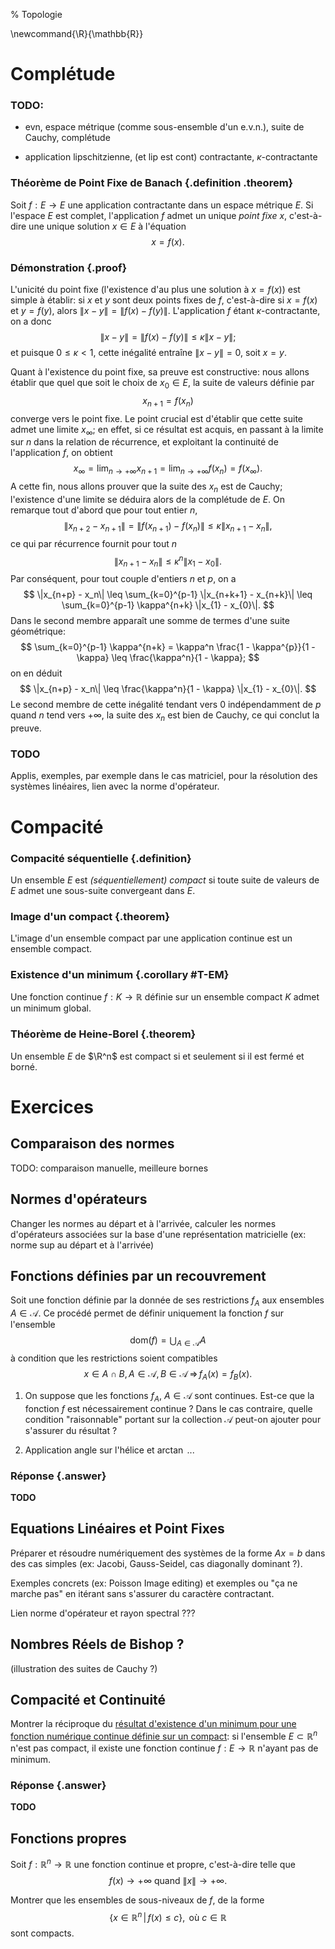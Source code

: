 % Topologie

\newcommand{\R}{\mathbb{R}}


Complétude
================================================================================

### TODO:

  - evn, espace métrique (comme sous-ensemble d'un e.v.n.), 
    suite de Cauchy, complétude

  - application lipschitzienne, (et lip est cont) contractante, 
    $\kappa$-contractante

### Théorème de Point Fixe de Banach {.definition .theorem}

Soit $f: E \to E$ une application contractante dans un espace métrique $E$.
Si l'espace $E$ est complet, l'application $f$ admet un unique *point fixe* $x$,
c'est-à-dire une unique solution $x \in E$ à l'équation
  $$
  x = f(x).
  $$

### Démonstration {.proof}

L'unicité du point fixe (l'existence d'au plus une solution à $x=f(x)$) est
simple à établir: si $x$ et $y$ sont deux points fixes de $f$, c'est-à-dire 
si $x=f(x)$ et $y=f(y)$, alors $\|x - y\| = \|f(x) - f(y)\|$. 
L'application $f$ étant $\kappa$-contractante, on a donc
$$
\|x - y\| = \|f(x) - f(y)\| \leq \kappa \|x - y\|;
$$
et puisque $0\leq \kappa < 1$, cette inégalité entraîne $\|x - y\| = 0$, 
soit $x=y$.

Quant à l'existence du point fixe, sa preuve est constructive: 
nous allons établir que quel que soit le choix de $x_0 \in E$, 
la suite de valeurs définie par
$$
x_{n+1} = f(x_n)
$$
converge vers le point fixe. 
Le point crucial est d'établir que cette suite
admet une limite $x_{\infty}$; en effet, si ce résultat est acquis, 
en passant à la limite sur $n$ dans la relation de récurrence, 
et exploitant la continuité de l'application $f$, on obtient
$$
x_{\infty} = \lim_{n \to +\infty} x_{n+1} = \lim_{n \to +\infty}f(x_n) = f(x_{\infty}).
$$
A cette fin, nous allons prouver que la suite des $x_n$ est de Cauchy; 
l'existence d'une limite se déduira alors de la complétude de $E$. 
On remarque tout d'abord que pour tout entier $n$, 
$$
\|x_{n+2} - x_{n+1}\| = \|f(x_{n+1}) - f(x_n)\| \leq \kappa \|x_{n+1} - x_n\|,
$$
ce qui par récurrence fournit pour tout $n$
$$
\|x_{n+1} - x_n\| \leq \kappa^n \|x_1 - x_0\|.
$$
Par conséquent, pour tout couple d'entiers $n$ et $p$, on a
$$
\|x_{n+p} - x_n\| 
\leq \sum_{k=0}^{p-1} \|x_{n+k+1} - x_{n+k}\|
\leq \sum_{k=0}^{p-1} \kappa^{n+k} \|x_{1} - x_{0}\|.
$$
Dans le second membre apparaît une somme de termes d'une suite géométrique:
$$
\sum_{k=0}^{p-1} \kappa^{n+k} = \kappa^n \frac{1 - \kappa^{p}}{1 - \kappa}
\leq \frac{\kappa^n}{1 - \kappa};
$$
on en déduit
$$
\|x_{n+p} - x_n\| 
\leq  
\frac{\kappa^n}{1 - \kappa} \|x_{1} - x_{0}\|.
$$
Le second membre de cette inégalité tendant vers $0$ indépendamment de $p$
quand $n$ tend vers $+\infty$, la suite des $x_n$ est bien de Cauchy, ce
qui conclut la preuve.


### TODO

Applis, exemples, par exemple dans le cas matriciel, 
pour la résolution des systèmes linéaires, lien avec la norme d'opérateur.

Compacité
================================================================================

### Compacité séquentielle {.definition}
Un ensemble $E$ est *(séquentiellement) compact* si toute suite de valeurs de 
$E$ admet une sous-suite convergeant dans $E$.

### Image d'un compact {.theorem}
L'image d'un ensemble compact par une application continue est un ensemble
compact.

### Existence d'un minimum {.corollary #T-EM}
Une fonction continue $f: K \to \mathbb{R}$ définie sur un ensemble compact 
$K$ admet un minimum global.

### Théorème de Heine-Borel {.theorem}
Un ensemble $E$ de $\R^n$ est compact 
si et seulement si il est fermé et borné.

Exercices
================================================================================

Comparaison des normes
--------------------------------------------------------------------------------

TODO: comparaison manuelle, meilleure bornes

Normes d'opérateurs
--------------------------------------------------------------------------------

Changer les normes au départ et à l'arrivée, calculer les normes d'opérateurs
associées sur la base d'une représentation matricielle (ex: norme sup au 
départ et à l'arrivée)

Fonctions définies par un recouvrement
--------------------------------------------------------------------------------

Soit une fonction définie par la donnée de 
ses restrictions $f_A$ aux ensembles $A \in \mathcal{A}$.
Ce procédé permet de définir uniquement la fonction $f$ sur l'ensemble
$$
\mbox{dom}(f) = \bigcup_{A \in \mathcal{A}} A
$$
à condition que les restrictions soient compatibles
$$
x\in A \cap B, \, A \in \mathcal{A}, \, B \in \mathcal{A}
\, \Rightarrow \, 
f_A(x) = f_B(x).
$$

  1. On suppose que les fonctions $f_A$, $A \in \mathcal{A}$ sont continues.
     Est-ce que la fonction $f$ est nécessairement continue ?
     Dans le cas contraire, quelle condition "raisonnable" portant sur
     la collection $\mathcal{A}$ peut-on ajouter pour s'assurer du résultat ?

  2. Application angle sur l'hélice et $\arctan$ ...

### Réponse {.answer}

**TODO**

Equations Linéaires et Point Fixes
--------------------------------------------------------------------------------

Préparer et résoudre numériquement des systèmes de la forme $A x = b$ dans
des cas simples (ex: Jacobi, Gauss-Seidel, cas diagonally dominant ?).

Exemples concrets (ex: Poisson Image editing) et exemples ou "ça ne marche pas"
en itérant sans s'assurer du caractère contractant. 

Lien norme d'opérateur et rayon spectral ???



Nombres Réels de Bishop ?
--------------------------------------------------------------------------------

(illustration des suites de Cauchy ?)

Compacité et Continuité
--------------------------------------------------------------------------------

Montrer la réciproque du [résultat d'existence d'un minimum pour une fonction
numérique continue définie sur un compact](#T-EM):
si l'ensemble $E \subset \mathbb{R}^n$ n'est pas compact, 
il existe une fonction continue $f: E \to \mathbb{R}$ 
n'ayant pas de minimum.

### Réponse {.answer}

**TODO**

Fonctions propres
--------------------------------------------------------------------------------

Soit $f: \mathbb{R}^n \to \mathbb{R}$ une fonction continue et propre,
c'est-à-dire telle que
$$
f(x) \to +\infty \mbox{ quand } \|x\| \to +\infty.
$$

Montrer que les ensembles de sous-niveaux de $f$, de la forme
$$
\{x \in \mathbb{R}^n \, | \, f(x) \leq c\}, \, \mbox{ où } c \in \mathbb{R}
$$
sont compacts.